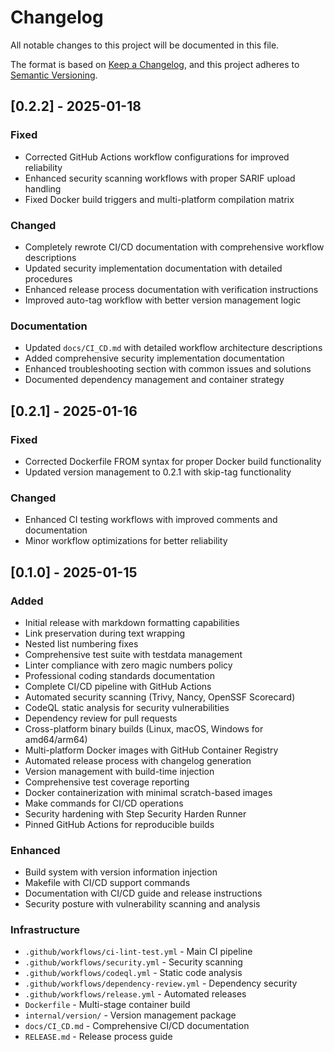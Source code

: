 # Changelog

All notable changes to this project will be documented in this file.

The format is based on [Keep a Changelog](https://keepachangelog.com/en/1.0.0/),
and this project adheres to [Semantic Versioning](https://semver.org/spec/v2.0.0.html).

## [0.2.2] - 2025-01-18

### Fixed
- Corrected GitHub Actions workflow configurations for improved reliability
- Enhanced security scanning workflows with proper SARIF upload handling
- Fixed Docker build triggers and multi-platform compilation matrix

### Changed
- Completely rewrote CI/CD documentation with comprehensive workflow descriptions
- Updated security implementation documentation with detailed procedures
- Enhanced release process documentation with verification instructions
- Improved auto-tag workflow with better version management logic

### Documentation
- Updated `docs/CI_CD.md` with detailed workflow architecture descriptions
- Added comprehensive security implementation documentation
- Enhanced troubleshooting section with common issues and solutions
- Documented dependency management and container strategy

## [0.2.1] - 2025-01-16

### Fixed
- Corrected Dockerfile FROM syntax for proper Docker build functionality
- Updated version management to 0.2.1 with skip-tag functionality

### Changed
- Enhanced CI testing workflows with improved comments and documentation
- Minor workflow optimizations for better reliability

## [0.1.0] - 2025-01-15

### Added
- Initial release with markdown formatting capabilities
- Link preservation during text wrapping
- Nested list numbering fixes
- Comprehensive test suite with testdata management
- Linter compliance with zero magic numbers policy
- Professional coding standards documentation 
- Complete CI/CD pipeline with GitHub Actions
- Automated security scanning (Trivy, Nancy, OpenSSF Scorecard)
- CodeQL static analysis for security vulnerabilities
- Dependency review for pull requests
- Cross-platform binary builds (Linux, macOS, Windows for amd64/arm64)
- Multi-platform Docker images with GitHub Container Registry
- Automated release process with changelog generation
- Version management with build-time injection
- Comprehensive test coverage reporting
- Docker containerization with minimal scratch-based images
- Make commands for CI/CD operations
- Security hardening with Step Security Harden Runner
- Pinned GitHub Actions for reproducible builds

### Enhanced
- Build system with version information injection
- Makefile with CI/CD support commands
- Documentation with CI/CD guide and release instructions
- Security posture with vulnerability scanning and analysis

### Infrastructure
- `.github/workflows/ci-lint-test.yml` - Main CI pipeline
- `.github/workflows/security.yml` - Security scanning
- `.github/workflows/codeql.yml` - Static code analysis
- `.github/workflows/dependency-review.yml` - Dependency security
- `.github/workflows/release.yml` - Automated releases
- `Dockerfile` - Multi-stage container build
- `internal/version/` - Version management package
- `docs/CI_CD.md` - Comprehensive CI/CD documentation
- `RELEASE.md` - Release process guide